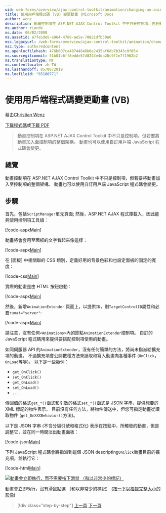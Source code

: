 ```yaml
---
uid: web-forms/overview/ajax-control-toolkit/animation/changing-an-animation-using-client-side-code-vb
title: 使用用戶端程式碼 (VB) 變更動畫 |Microsoft Docs
author: wenz
description: 動畫控制項在 ASP.NET AJAX Control Toolkit 中不只是控制項，但若要將動畫加入至控制項的整個架構。 動畫也可以...
ms.author: riande
ms.date: 06/02/2008
ms.assetid: a7fe5de5-a964-4780-ae5e-70821dfb50a0
msc.legacyurl: /web-forms/overview/ajax-control-toolkit/animation/changing-an-animation-using-client-side-code-vb
msc.type: authoredcontent
ms.openlocfilehash: 476b807ca48744648b6e2435af6db7b343c0f854
ms.sourcegitcommit: 51b01b6ff8edde57d8243e4da28c9f1e7f1962b2
ms.translationtype: MT
ms.contentlocale: zh-TW
ms.lasthandoff: 05/06/2019
ms.locfileid: "65108771"
---
```

# <a name="changing-an-animation-using-client-side-code-vb"></a>使用用戶端程式碼變更動畫 (VB)

藉由[Christian Wenz](https://github.com/wenz)

[下載程式碼](http://download.microsoft.com/download/f/9/a/f9a26acd-8df4-4484-8a18-199e4598f411/Animation11.vb.zip)或[下載 PDF](http://download.microsoft.com/download/6/7/1/6718d452-ff89-4d3f-a90e-c74ec2d636a3/animation11VB.pdf)

> 動畫控制項在 ASP.NET AJAX Control Toolkit 中不只是控制項，但若要將動畫加入至控制項的整個架構。 動畫也可以使用自訂用戶端 JavaScript 程式碼會變更。

## <a name="overview"></a>總覽

動畫控制項在 ASP.NET AJAX Control Toolkit 中不只是控制項，但若要將動畫加入至控制項的整個架構。 動畫也可以使用自訂用戶端 JavaScript 程式碼會變更。

## <a name="steps"></a>步驟

首先，包括`ScriptManager`單元頁面; 然後，ASP.NET AJAX 程式庫載入，因此能夠使用控制項工具組：

[!code-aspx[Main](changing-an-animation-using-client-side-code-vb/samples/sample1.aspx)]

動畫將會套用至面板的文字看起來像這樣：

[!code-aspx[Main](changing-an-animation-using-client-side-code-vb/samples/sample2.aspx)]

在 [面板] 中相關聯的 CSS 類別，定義好用的背景色彩和也設定面板的固定的寬度：

[!code-css[Main](changing-an-animation-using-client-side-code-vb/samples/sample3.css)]

實際的動畫是由 HTML 按鈕啟動：

[!code-aspx[Main](changing-an-animation-using-client-side-code-vb/samples/sample4.aspx)]

然後，新增`AnimationExtender` 頁面上，以提供`ID`，則`TargetControlID`屬性和必要`runat="server"`:

[!code-aspx[Main](changing-an-animation-using-client-side-code-vb/samples/sample5.aspx)]

請注意，沒有任何`<Animations>`內的節點`AnimationExtender`控制項。 自訂的 JavaScript 程式碼用來提供要搭配控制項使用的動畫。

如同伺服器 API 的`AnimationExtender`，沒有任何簡單的方法，將尚未指派給擴充項的動畫。 不過擴充項會公開數種方法來讀取和寫入動畫向各種事件 (`OnClick`，`OnLoad`等等)。 以下是一些範例：

- `get_OnClick()`
- `set_OnClick()`
- `get_OnLoad()`
- `set_OnLoad()`
- `...`

傳回值的格式`get_*()`函式和引數的格式`set_*()`函式是 JSON 字串，提供想要的 XML 標記的物件表示。 目前沒有任何方法，將物件傳送中，但您可指定動畫從讀取物件 (`get_OnXXXBehavior()`方法)。

以下是 JSON 字串 (不含分隔引號和格式化) 表示在按鈕中，所觸發的動畫，但是調整它，並在同一時間淡出動畫面板：

[!code-json[Main](changing-an-animation-using-client-side-code-vb/samples/sample6.json)]

下列 JavaScript 程式碼會將指派到這個 JSON descripting`OnClick`動畫目前的擴充項，並執行它：

[!code-html[Main](changing-an-animation-using-client-side-code-vb/samples/sample7.html)]

[![動畫會立即執行，而不需要按下滑鼠 （和以非常少的標記）](changing-an-animation-using-client-side-code-vb/_static/image2.png)](changing-an-animation-using-client-side-code-vb/_static/image1.png)

動畫會立即執行，沒有滑鼠點選 （和以非常少的標記） ([按一下以檢視完整大小的影像](changing-an-animation-using-client-side-code-vb/_static/image3.png))

> [!div class="step-by-step"]
> [上一頁](executing-animations-using-client-side-code-vb.md)
> [下一頁](animating-an-updatepanel-control-vb.md)
